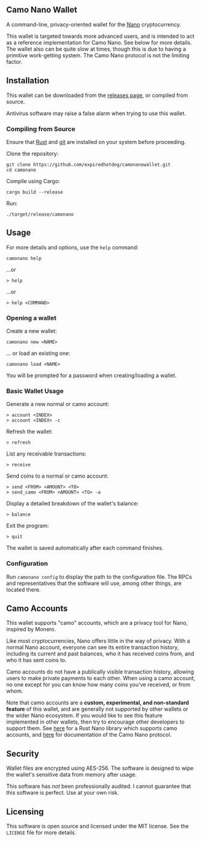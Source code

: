 ## Camo Nano Wallet

A command-line, privacy-oriented wallet for the [Nano](https://nano.org/) cryptocurrency.

This wallet is targeted towards more advanced users, and is intended to act as a reference implementation for Camo Nano. See below for more details. The wallet also can be quite slow at times, though this is due to having a primitive work-getting system. The Camo Nano protocol is not the limiting factor.

## Installation

This wallet can be downloaded from the [releases page](https://github.com/expiredhotdog/camonanowallet/releases), or compiled from source.

Antivirus software may raise a false alarm when trying to use this wallet.

### Compiling from Source

Ensure that [Rust](https://www.rust-lang.org/tools/install) and [git](https://github.com/git-guides/install-git) are installed on your system before proceeding.

Clone the repository:
```
git clone https://github.com/expiredhotdog/camonanowallet.git
cd camonano
```

Compile using Cargo:
```
cargo build --release
```

Run:
```
./target/release/camonano
```

## Usage

For more details and options, use the `help` command:

```
camonano help
```
...or
```
> help
```
...or
```
> help <COMMAND>
```

### Opening a wallet

Create a new wallet:
```
camonano new <NAME>
```

... or load an existing one:
```
camonano load <NAME>
```

You will be prompted for a password when creating/loading a wallet.

### Basic Wallet Usage

Generate a new normal or camo account:
```
> account <INDEX>
> account <INDEX> -c
```

Refresh the wallet:
```
> refresh
```

List any receivable transactions:
```
> receive
```

Send coins to a normal or camo account:
```
> send <FROM> <AMOUNT> <TO>
> send_camo <FROM> <AMOUNT> <TO> -a
```

Display a detailed breakdown of the wallet's balance:
```
> balance
```

Exit the program:
```
> quit
```

The wallet is saved automatically after each command finishes.

### Configuration

Run `camonano config` to display the path to the configuration file. The RPCs and representatives that the software will use, among other things, are located there.

## Camo Accounts

This wallet supports "camo" accounts, which are a privacy tool for Nano, inspired by Monero.

Like most cryptocurrencies, Nano offers little in the way of privacy. With a normal Nano account, everyone can see its entire transaction history, including its current and past balances, who it has received coins from, and who it has sent coins to.

Camo accounts do not have a publically visible transaction history, allowing users to make private payments to each other. When using a camo account, no one except for you can know how many coins you've received, or from whom.

Note that camo accounts are a **custom, experimental, and non-standard feature** of this wallet, and are generally not supported by other wallets or the wider Nano ecosystem. If you would like to see this feature implemented in other wallets, then try to encourage other developers to support them. See [here](https://crates.io/crates/nanopyrs) for a Rust Nano library which supports camo accounts, and [here](https://github.com/expiredhotdog/nanopyrs/blob/main/CAMO-PROTOCOL.md) for documentation of the Camo Nano protocol.

## Security

Wallet files are encrypted using AES-256. The software is designed to wipe the wallet's sensitive data from memory after usage.

This software has *not* been professionally audited. I cannot guarantee that this software is perfect. Use at your own risk.

## Licensing

This software is open source and licensed under the MIT license. See the `LICENSE` file for more details.